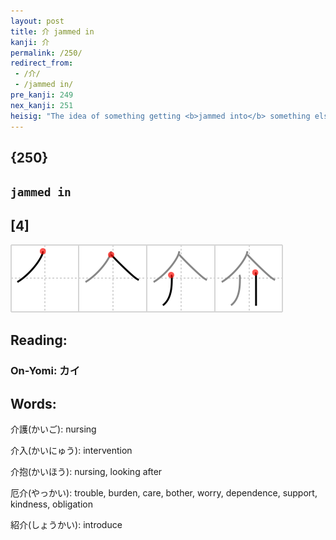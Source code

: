 ```yaml
---
layout: post
title: 介 jammed in
kanji: 介
permalink: /250/
redirect_from:
 - /介/
 - /jammed in/
pre_kanji: 249
nex_kanji: 251
heisig: "The idea of something getting <b>jammed into</b> something else is depicted here by having a <i>walking stick</i> get <b>jammed into</b> an <i>umbrella</i> frame by someone shoving it into an already occupied slot in the <i>umbrella</i> stand at the door. First notice the vertical strokes: on the left is the curved umbrella handle, and on the right the straight <i>walking stick</i>. Now try to imagine the two parties tugging at their respective properties like two kids on a wishbone, creating a scene at the entrance of an elegant restaurant."
---
```


## {250}

## `jammed in`

## [4]

<div class="stroke"><img src="../images/E4BB8B.png" /></div>

## Reading:

### On-Yomi: カイ

## Words:

介護(かいご): nursing

介入(かいにゅう): intervention

介抱(かいほう): nursing, looking after

厄介(やっかい): trouble, burden, care, bother, worry, dependence, support, kindness, obligation

紹介(しょうかい): introduce
